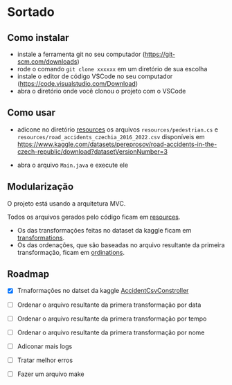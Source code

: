 # Sortado

## Como instalar

* instale a ferramenta git no seu computador (<https://git-scm.com/downloads>)
* rode o comando `git clone xxxxxx` em um diretório de sua escolha
* instale o editor de código VSCode no seu computador (<https://code.visualstudio.com/Download>)
* abra o diretório onde você clonou o projeto com o VSCode

## Como usar

* adicone no diretório [resources](resources) os arquivos `resources/pedestrian.cs`
e `resources/road_accidents_czechia_2016_2022.csv` disponíveis em <https://www.kaggle.com/datasets/pereprosov/road-accidents-in-the-czech-republic/download?datasetVersionNumber=3>

* abra o arquivo `Main.java` e execute ele

## Modularização

O projeto está usando a arquitetura MVC.

Todos os arquivos gerados pelo código ficam em [resources](resources).

* Os das transformações feitas no dataset da kaggle ficam em [transformations](resources/transformations).
* Os das ordenações, que são baseadas no arquivo resultante da primeira transformação, ficam em [ordinations](resources/ordinations).

## Roadmap

* [x] Trnaformações no datset da kaggle [AccidentCsvConstroller](src/main/java/org/uepb/controller/AccidentCsvConstroller.java)
* [ ] Ordenar o arquivo resultante da primera transformação por data
* [ ] Ordenar o arquivo resultante da primera transformação por tempo
* [ ] Ordenar o arquivo resultante da primera transformação por nome

* [ ] Adiconar mais logs
* [ ] Tratar melhor erros
* [ ] Fazer um arquivo make
